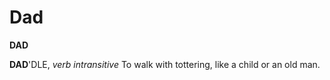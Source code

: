 # Dad

**DAD**

**DAD**'DLE, _verb intransitive_ To walk with tottering, like a child or an old man.